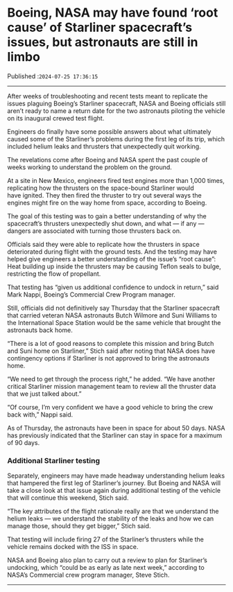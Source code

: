 # Boeing, NASA may have found ‘root cause’ of Starliner spacecraft’s issues, but astronauts are still in limbo

Published :`2024-07-25 17:36:15`

---

After weeks of troubleshooting and recent tests meant to replicate the issues plaguing Boeing’s Starliner spacecraft, NASA and Boeing officials still aren’t ready to name a return date for the two astronauts piloting the vehicle on its inaugural crewed test flight.

Engineers do finally have some possible answers about what ultimately caused some of the Starliner’s problems during the first leg of its trip, which included helium leaks and thrusters that unexpectedly quit working.

The revelations come after Boeing and NASA spent the past couple of weeks working to understand the problem on the ground.

At a site in New Mexico, engineers fired test engines more than 1,000 times, replicating how the thrusters on the space-bound Starliner would have ignited. They then fired the thruster to try out several ways the engines might fire on the way home from space, according to Boeing.

The goal of this testing was to gain a better understanding of why the spacecraft’s thrusters unexpectedly shut down, and what — if any — dangers are associated with turning those thrusters back on.

Officials said they were able to replicate how the thrusters in space deteriorated during flight with the ground tests. And the testing may have helped give engineers a better understanding of the issue’s “root cause”: Heat building up inside the thrusters may be causing Teflon seals to bulge, restricting the flow of propellant.

That testing has “given us additional confidence to undock in return,” said Mark Nappi, Boeing’s Commercial Crew Program manager.

Still, officials did not definitively say Thursday that the Starliner spacecraft that carried veteran NASA astronauts Butch Wilmore and Suni Williams to the International Space Station would be the same vehicle that brought the astronauts back home.

“There is a lot of good reasons to complete this mission and bring Butch and Suni home on Starliner,” Stich said after noting that NASA does have contingency options if Starliner is not approved to bring the astronauts home.

“We need to get through the process right,” he added. “We have another critical Starliner mission management team to review all the thruster data that we just talked about.”

“Of course, I’m very confident we have a good vehicle to bring the crew back with,” Nappi said.

As of Thursday, the astronauts have been in space for about 50 days. NASA has previously indicated that the Starliner can stay in space for a maximum of 90 days.

### Additional Starliner testing

Separately, engineers may have made headway understanding helium leaks that hampered the first leg of Starliner’s journey. But Boeing and NASA will take a close look at that issue again during additional testing of the vehicle that will continue this weekend, Stich said.

“The key attributes of the flight rationale really are that we understand the helium leaks — we understand the stability of the leaks and how we can manage those, should they get bigger,” Stich said.

That testing will include firing 27 of the Starliner’s thrusters while the vehicle remains docked with the ISS in space.

NASA and Boeing also plan to carry out a review to plan for Starliner’s undocking, which “could be as early as late next week,” according to NASA’s Commercial crew program manager, Steve Stich.

---

